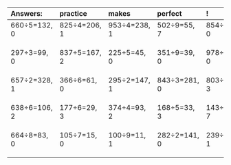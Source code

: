 | Answers: | practice | makes | perfect | ! |
| :--- | :--- | :--- | :--- | :--- |
| 660÷5=132, 0 | 825÷4=206, 1 | 953÷4=238, 1 | 502÷9=55, 7 | 854÷7=122, 0 | 
|   |   |   |   |   | 
|   |   |   |   |   | 
|   |   |   |   |   | 
| 297÷3=99, 0 | 837÷5=167, 2 | 225÷5=45, 0 | 351÷9=39, 0 | 978÷2=489, 0 | 
|   |   |   |   |   | 
|   |   |   |   |   | 
|   |   |   |   |   | 
| 657÷2=328, 1 | 366÷6=61, 0 | 295÷2=147, 1 | 843÷3=281, 0 | 803÷5=160, 3 | 
|   |   |   |   |   | 
|   |   |   |   |   | 
|   |   |   |   |   | 
| 638÷6=106, 2 | 177÷6=29, 3 | 374÷4=93, 2 | 168÷5=33, 3 | 143÷8=17, 7 | 
|   |   |   |   |   | 
|   |   |   |   |   | 
|   |   |   |   |   | 
| 664÷8=83, 0 | 105÷7=15, 0 | 100÷9=11, 1 | 282÷2=141, 0 | 239÷2=119, 1 | 
|   |   |   |   |   | 
|   |   |   |   |   | 
|   |   |   |   |   | 
